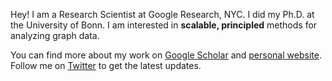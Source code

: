 Hey! I am a Research Scientist at Google Research, NYC. I did my Ph.D. at the University of Bonn. I am interested in **scalable, principled** methods for analyzing graph data.

You can find more about my work on [Google Scholar](https://scholar.google.de/citations?hl=en&user=hssTYQMAAAAJ) and [personal website](http://tsitsul.in/). Follow me on [Twitter](https://twitter.com/tsitsulin_) to get the latest updates.

<!--
**xgfs/xgfs** is a ✨ _special_ ✨ repository because its `README.md` (this file) appears on your GitHub profile.

Here are some ideas to get you started:

- 🔭 I’m currently working on ...
- 🌱 I’m currently learning ...
- 👯 I’m looking to collaborate on ...
- 🤔 I’m looking for help with ...
- 💬 Ask me about ...
- 📫 How to reach me: ...
- 😄 Pronouns: ...
- ⚡ Fun fact: ...
-->
